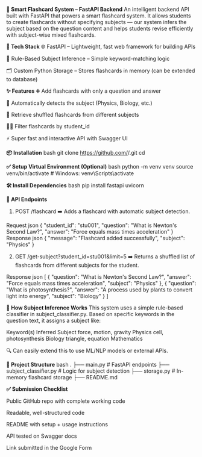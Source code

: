 **🚀 Smart Flashcard System – FastAPI Backend**
An intelligent backend API built with FastAPI that powers a smart flashcard system. It allows students to create flashcards without specifying subjects — our system infers the subject based on the question content and helps students revise efficiently with subject-wise mixed flashcards.


**🔧 Tech Stack**
🌐 FastAPI – Lightweight, fast web framework for building APIs

🧠 Rule-Based Subject Inference – Simple keyword-matching logic

🗂️ Custom Python Storage – Stores flashcards in memory (can be extended to database)


**✨ Features**
➕ Add flashcards with only a question and answer

🧠 Automatically detects the subject (Physics, Biology, etc.)

🔄 Retrieve shuffled flashcards from different subjects

👨‍🎓 Filter flashcards by student_id

⚡ Super fast and interactive API with Swagger UI


**📦 Installation**
bash
git clone https://github.com/<your-username>/<your-repo>.git
cd <your-repo>

**✅ Setup Virtual Environment (Optional)**
bash
python -m venv venv
source venv/bin/activate       # Windows: venv\Scripts\activate

**🛠 Install Dependencies**
bash
pip install fastapi uvicorn


**🔌 API Endpoints**
1. POST /flashcard
➡️ Adds a flashcard with automatic subject detection.


Request
json
{
  "student_id": "stu001",
  "question": "What is Newton's Second Law?",
  "answer": "Force equals mass times acceleration"
}
Response
json
{
  "message": "Flashcard added successfully",
  "subject": "Physics"
}

2. GET /get-subject?student_id=stu001&limit=5
➡️ Returns a shuffled list of flashcards from different subjects for the student.

Response
json
[
  {
    "question": "What is Newton's Second Law?",
    "answer": "Force equals mass times acceleration",
    "subject": "Physics"
  },
  {
    "question": "What is photosynthesis?",
    "answer": "A process used by plants to convert light into energy",
    "subject": "Biology"
  }
]


**🧠 How Subject Inference Works**
This system uses a simple rule-based classifier in subject_classifier.py. Based on specific keywords in the question text, it assigns a subject like:

Keyword(s)	Inferred Subject
force, motion, gravity	Physics
cell, photosynthesis	Biology
triangle, equation	Mathematics

🔍 Can easily extend this to use ML/NLP models or external APIs.


**📁 Project Structure**
bash
.
├── main.py                  # FastAPI endpoints
├── subject_classifier.py    # Logic for subject detection
├── storage.py               # In-memory flashcard storage
├── README.md


**✅ Submission Checklist**

 Public GitHub repo with complete working code

 Readable, well-structured code

 README with setup + usage instructions

 API tested on Swagger docs

 Link submitted in the Google Form

